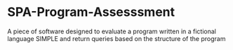 # SPA-Program-Assesssment
A piece of software designed to evaluate a program written in a fictional language SIMPLE and return queries based on the structure of the program
